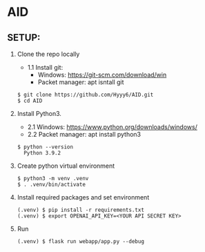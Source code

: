 # AID

## SETUP:

1. Clone the repo locally
   - 1.1 Install git: 
     - Windows: https://git-scm.com/download/win
     - Packet manager: apt isntall git
     
   ```
   $ git clone https://github.com/Hyyy6/AID.git
   $ cd AID
   ```

2. Install Python3.
   - 2.1 Windows: https://www.python.org/downloads/windows/
   - 2.2 Packet manager: apt install python3
   
   ```
   $ python --version
     Python 3.9.2
   ```

3. Create python virtual environment

   ```
   $ python3 -m venv .venv
   $ . .venv/bin/activate
   ```

4. Install required packages and set environment

    ```
    (.venv) $ pip install -r requirements.txt
    (.venv) $ export OPENAI_API_KEY=<YOUR API SECRET KEY>
    ```

5. Run

   ```(.venv) $ flask run webapp/app.py --debug```

